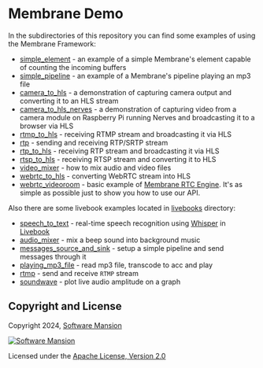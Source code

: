 # Membrane Demo

In the subdirectories of this repository you can find some examples of using the Membrane Framework:


- [simple_element](https://github.com/membraneframework/membrane_demo/tree/master/simple_element) - an example of a simple Membrane's element capable of counting the incoming buffers
- [simple_pipeline](https://github.com/membraneframework/membrane_demo/tree/master/simple_pipeline) - an example of a Membrane's pipeline playing an mp3 file
- [camera_to_hls](https://github.com/membraneframework/membrane_demo/tree/master/camera_to_hls) - a demonstration of capturing camera output and converting it to an HLS stream
- [camera_to_hls_nerves](https://github.com/membraneframework/membrane_demo/tree/master/camera_to_hls_nerves) - a demonstration of capturing video from a camera module on Raspberry Pi running Nerves and broadcasting it to a browser via HLS
- [rtmp_to_hls](https://github.com/membraneframework/membrane_demo/tree/master/rtmp_to_hls) - receiving RTMP stream and broadcasting it via HLS
- [rtp](https://github.com/membraneframework/membrane_demo/tree/master/rtp) - sending and receiving RTP/SRTP stream
- [rtp_to_hls](https://github.com/membraneframework/membrane_demo/tree/master/rtp_to_hls) - receiving RTP stream and broadcasting it via HLS
- [rtsp_to_hls](https://github.com/membraneframework/membrane_demo/tree/master/rtsp_to_hls) - receiving RTSP stream and converting it to HLS
- [video_mixer](https://github.com/membraneframework/membrane_demo/tree/master/video_mixer) - how to mix audio and video files
- [webrtc_to_hls](https://github.com/jellyfish-dev/membrane_rtc_engine/tree/master/examples/webrtc_to_hls) - converting WebRTC stream into HLS
- [webrtc_videoroom](https://github.com/jellyfish-dev/membrane_rtc_engine/tree/master/examples/webrtc_videoroom) - basic example of [Membrane RTC Engine](https://github.com/jellyfish-dev/membrane_rtc_engine.git). It's as simple as possible just to show you how to use our API.

Also there are some livebook examples located in [livebooks](https://github.com/membraneframework/membrane_demo/tree/master/livebooks) directory:

- [speech_to_text](https://github.com/membraneframework/membrane_demo/tree/master/livebooks/speech_to_text) - real-time speech recognition using [Whisper](https://github.com/openai/whisper) in [Livebook]
- [audio_mixer](https://github.com/membraneframework/membrane_demo/tree/master/livebooks/audio_mixer) - mix a beep sound into background music
- [messages_source_and_sink](https://github.com/membraneframework/membrane_demo/tree/master/livebooks/messages_source_and_sink) - setup a simple pipeline and send messages through it
- [playing_mp3_file](https://github.com/membraneframework/membrane_demo/tree/master/livebooks/playing_mp3_file) - read mp3 file, transcode to acc and play
- [rtmp](https://github.com/membraneframework/membrane_demo/tree/master/livebooks/rtmp) - send and receive `RTMP` stream
- [soundwave](https://github.com/membraneframework/membrane_demo/tree/master/livebooks/soundwave) - plot live audio amplitude on a graph
## Copyright and License

Copyright 2024, [Software Mansion](https://swmansion.com/?utm_source=git&utm_medium=readme&utm_campaign=membrane)

[![Software Mansion](https://logo.swmansion.com/logo?color=white&variant=desktop&width=200&tag=membrane-github)](https://swmansion.com/?utm_source=git&utm_medium=readme&utm_campaign=membrane)

Licensed under the [Apache License, Version 2.0](LICENSE)

[Livebook]: https://livebook.dev
